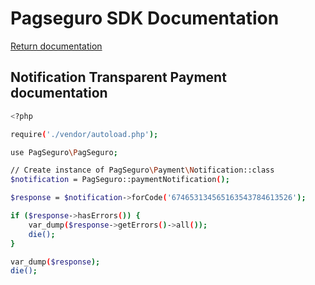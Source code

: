 # Pagseguro SDK Documentation

[Return documentation](https://github.com/life-code/pagseguro-sdk/blob/master/docs/README.md)

## Notification Transparent Payment documentation

```sh
<?php

require('./vendor/autoload.php');

use PagSeguro\PagSeguro;

// Create instance of PagSeguro\Payment\Notification::class
$notification = PagSeguro::paymentNotification();

$response = $notification->forCode('674653134565163543784613526');

if ($response->hasErrors()) {
    var_dump($response->getErrors()->all());
    die();
}

var_dump($response);
die();
```
